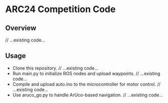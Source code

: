# ARC24 Competition Code

## Overview
// ...existing code...

## Usage
- Clone this repository.
// ...existing code...
- Run main.py to initialize ROS nodes and upload waypoints.
// ...existing code...
- Compile and upload auto.ino to the microcontroller for motor control.
// ...existing code...
- Use aruco_go.py to handle ArUco-based navigation.
// ...existing code...
